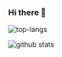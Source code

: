 ### Hi there 👋

![top-langs](https://github-readme-stats.vercel.app/api/top-langs?username=sarah-hart-landolt&show_icons=true&theme=radical)

![github stats](https://github-readme-stats.vercel.app/api?username=sarah-hart-landolt&show_icons=true&theme=radical)

<!--
**KANGRIZ/KANGRIZ** is a ✨ _special_ ✨ repository because its `README.md` (this file) appears on your GitHub profile.

Here are some ideas to get you started:

- 🔭 I’m currently working on ...
- 🌱 I’m currently learning ...
- 👯 I’m looking to collaborate on ...
- 🤔 I’m looking for help with ...
- 💬 Ask me about ...
- 📫 How to reach me: ...
- 😄 Pronouns: ...
- ⚡ Fun fact: ...
-->

